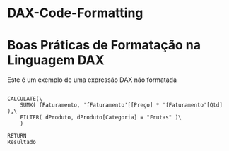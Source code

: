 # DAX-Code-Formatting

# Boas Práticas de Formatação na Linguagem DAX
Este é um exemplo de uma expressão DAX não formatada

```VAR Resultado = 

CALCULATE(\
    SUMX( fFaturamento, 'fFaturamento'[[Preço] * 'fFaturamento'[Qtd] ),\
    FILTER( dProduto, dProduto[Categoria] = "Frutas" )\
    )

RETURN
Resultado
